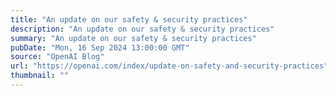 ```yaml
---
title: "An update on our safety & security practices"
description: "An update on our safety & security practices"
summary: "An update on our safety & security practices"
pubDate: "Mon, 16 Sep 2024 13:00:00 GMT"
source: "OpenAI Blog"
url: "https://openai.com/index/update-on-safety-and-security-practices"
thumbnail: ""
---
```


